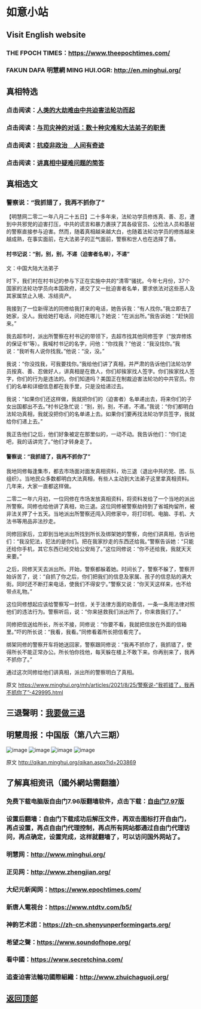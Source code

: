 # 如意小站

## Visit English website

### THE FPOCH TIMES：https://www.theepochtimes.com/

### FAKUN DAFA 明慧網 MING HUI.OGR: http://en.minghui.org/

## 真相特选

### 点击阅读：[人类的大劫难由中共迫害法轮功而起](https://github.com/pinhe91/jcxw4/tree/main) 

### 点击阅读：[与司灾神的对话：数十种灾难和大法弟子的职责](https://github.com/pinhe91/jcxw1/tree/main) 

### 点击阅读：[抗疫非政治　人间有奇迹](https://github.com/pinhe91/jcxw2/tree/main) 

### 点击阅读：[讲真相中疑难问题的简答](https://github.com/pinhe91/jcxw3/tree/main)

## 真相选文

### 警察说：“我抓错了，我再不抓你了”

【明慧网二零二一年八月二十五日】二十多年来，法轮功学员修炼真、善、忍，遭到中共邪党的迫害打压，中共的谎言和暴力裹挟了其各级官员、公检法人员和基层的警察直接参与迫害。然而，随着真相越来越大白，也随着法轮功学员的修炼越来越成熟，在事实面前，在大法弟子的正气面前，警察和世人也在选择了善。

#### 村书记说：“别，别，别，不递（迫害者名单），不递”

文：中国大陆大法弟子

时下，我们村在村书记的参与下正在实施中共的“清零”骚扰。今年七月份，37个国家的法轮功学员向本国政府，递交了又一批迫害者名单，要求依法对这些恶人及其家属禁止入境、冻结资产。

我接到了一位新得法的同修给我打来的电话，她告诉我：“有人找你。”我立即去了她家，没人。我给她打电话，问她在哪儿？她说：“在派出所。”我告诉她：“赶快回来。”

我去超市时，派出所警察在村书记的带领下，去超市找其他同修签字（“放弃修炼的保证书”等）。我喊村书记的名字，问他：“你找我？”他说：“我没找你。”我说：“我听有人说你找我。”他说：“没，没。”

我说：“你没找我，可我要找你。”我给他们讲了真相，并严肃的告诉他们法轮功学员按真、善、忍做好人，讲真相是在救人，你们却挨家找人签字。你们挨家找人签字，你们的行为是违法的。你们知道吗？美国正在制裁迫害法轮功的中共官员。你们的名单和详细信息都在我手里，只是没给递过去。

我说：“如果你们还这样做，我就把你们的（迫害者）名单递出去，将来你们的子女出国都出不去。”村书记急忙说：“别，别，别，不递，不递。”我说：“你们都明白法轮功真相，我就没把你们的名单递上去。如果你们要再找法轮功学员签字，我就给你们递上去。”

我正告他们之后，他们好象被定在那里似的，一动不动。我告诉他们：“你们走吧，我的话讲完了。”他们才转身走了。

#### 警察说：“我抓错了，我再不抓你了”

我地同修每逢集市，都去市场面对面发真相资料，劝三退（退出中共的党、团、队组织）。当地民众多数都明白大法真相，有些人主动到大法弟子这里拿真相资料。几年来，大家一直都这样做。

二零二一年六月初，一位同修在市场发放真相资料，将资料发给了一个当地的派出所警察。同修也给他讲了真相，劝三退。这位同修被警察劫持到了省城拘留所，被非法关押了十五天。当地派出所警察还闯入同修家中，将打印机、电脑、手机、大法书等用品非法抄走。

同修回家后，立即到当地派出所找到所长及绑架她的警察，向他们讲真相，告诉他们：“我没犯法，犯法的是你们。把在我家抄走的东西还给我。”警察告诉她：“只能还给你手机，其它东西已经交给公安局了。”这位同修说：“你不还给我，我就天天来要。”

之后，同修天天去派出所。开始，警察都躲着她。时间长了，警察不躲了，警察开始诉苦了，说：“自抓了你之后，你们把我们的信息及家属、孩子的信息贴的满大街。同时还不断打来电话，使我们不得安宁。”警察又说：“你天天这样来，也不给带点礼物。”

这位同修想起应该给警察写一封信，关于法律方面的劝善信，一条一条用法律对照他们的违法行为。警察听后，说：“你来拯救我们派出所了，你来救我们了。”

同修把信送给所长，所长不接，同修说：“你要不看，我就把信放在外面的信箱里。”吓的所长说：“我看，我看。”同修看着所长把信看完了。

绑架同修的警察开车将她送回家，警察跟同修说：“我再不抓你了，我抓错了，使得所长不能正常办公。所长怕你找他，每天躲在楼上不敢下来。你再别来了，我再不抓你了。”

通过这次同修给他们讲真相，派出所的警察明白了真相。

原文 https://www.minghui.org/mh/articles/2021/8/25/警察说-“我抓错了，我再不抓你了”-429995.html

## 三退聲明：[我要做三退](http://tuidang.ddns.net/)

## 明慧周报：中国版（第八六三期）

![image](https://user-images.githubusercontent.com/79625284/130200625-2b8ecc4e-c72f-4ea0-82c1-95caa6143391.png)
![image](https://user-images.githubusercontent.com/79625284/130200659-6ab6a937-e932-4809-ac5a-8a50bd6fe3ac.png)
![image](https://user-images.githubusercontent.com/79625284/130200701-51c7459b-6eec-4e75-800b-627261a03a4c.png)
![image](https://user-images.githubusercontent.com/79625284/130200741-5e8837c9-347b-4ab5-ae55-73f374f65948.png)

原文 http://qikan.minghui.org/qikan.aspx?id=203869

## 了解真相资讯（國外網站需翻牆）

### 免费下载电脑版自由门7.96版翻墙软件，点击下载：[自由门7.97版](https://github.com/pinhe91/tuiguang/files/6839679/fg797r.zip)

### 设置后翻墙：自由门下载成功后解压文件，再双击图标打开自由门，再点设置，再点自由门代理控制，再点所有网站都通过自由门代理访问，再点确定，设置完成，这样就翻墙了，可以访问国外网站了。

### 明慧网：http://www.minghui.org/

### 正见网：http://www.zhengjian.org/

### 大纪元新闻网：https://www.epochtimes.com/

### 新唐人電視台：https://www.ntdtv.com/b5/

### 神韵艺术团：https://zh-cn.shenyunperformingarts.org/

### 希望之聲：https://www.soundofhope.org/

### 看中國：https://www.secretchina.com/

### 追查迫害法輪功國際組織：http://www.zhuichaguoji.org/

## [返回顶部](https://git.io/Js3EY)
